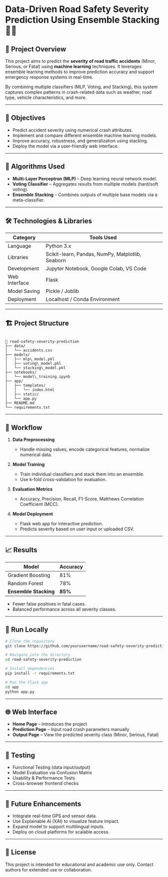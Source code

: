 # Data-Driven Road Safety Severity Prediction Using Ensemble Stacking 🚦🤖

## 📌 Project Overview

This project aims to predict the **severity of road traffic accidents** (Minor, Serious, or Fatal) using **machine learning** techniques. It leverages ensemble learning methods to improve prediction accuracy and support emergency response systems in real-time.

By combining multiple classifiers (MLP, Voting, and Stacking), this system captures complex patterns in crash-related data such as weather, road type, vehicle characteristics, and more.

---

## 🎯 Objectives

- Predict accident severity using numerical crash attributes.
- Implement and compare different ensemble machine learning models.
- Improve accuracy, robustness, and generalization using stacking.
- Deploy the model via a user-friendly web interface.

---

## 🧠 Algorithms Used

- **Multi-Layer Perceptron (MLP)** – Deep learning neural network model.
- **Voting Classifier** – Aggregates results from multiple models (hard/soft voting).
- **Ensemble Stacking** – Combines outputs of multiple base models via a meta-classifier.

---

## 🛠️ Technologies & Libraries

| Category        | Tools Used                               |
|----------------|-------------------------------------------|
| Language        | Python 3.x                                |
| Libraries       | Scikit-learn, Pandas, NumPy, Matplotlib, Seaborn |
| Development     | Jupyter Notebook, Google Colab, VS Code   |
| Web Interface   | Flask                                     |
| Model Saving    | Pickle / Joblib                           |
| Deployment      | Localhost / Conda Environment             |

---

## 🏗️ Project Structure

```

📁 road-safety-severity-prediction
├── data/
│   └── accidents.csv
├── models/
│   ├── mlp\_model.pkl
│   ├── voting\_model.pkl
│   └── stacking\_model.pkl
├── notebooks/
│   └── model\_training.ipynb
├── app/
│   ├── templates/
│   │   └── index.html
│   ├── static/
│   └── app.py
├── README.md
└── requirements.txt

````

---

## 🔁 Workflow

1. **Data Preprocessing**
   - Handle missing values, encode categorical features, normalize numerical data.

2. **Model Training**
   - Train individual classifiers and stack them into an ensemble.
   - Use k-fold cross-validation for evaluation.

3. **Evaluation Metrics**
   - Accuracy, Precision, Recall, F1-Score, Matthews Correlation Coefficient (MCC).

4. **Model Deployment**
   - Flask web app for interactive prediction.
   - Predicts severity based on user input or uploaded CSV.

---

## 📈 Results

| Model              | Accuracy |
|-------------------|----------|
| Gradient Boosting  | 81%      |
| Random Forest      | 78%      |
| **Ensemble Stacking** | **85%**  |

- Fewer false positives in fatal cases.
- Balanced performance across all severity classes.

---

## 🚀 Run Locally

```bash
# Clone the repository
git clone https://github.com/yourusername/road-safety-severity-prediction.git

# Navigate into the directory
cd road-safety-severity-prediction

# Install dependencies
pip install -r requirements.txt

# Run the Flask app
cd app
python app.py
````

---

## 🌐 Web Interface

* **Home Page** – Introduces the project
* **Prediction Page** – Input road crash parameters manually
* **Output Page** – View the predicted severity class (Minor, Serious, Fatal)

---

## 🧪 Testing

* Functional Testing (data input/output)
* Model Evaluation via Confusion Matrix
* Usability & Performance Tests
* Cross-browser frontend checks

---

## 🔮 Future Enhancements

* Integrate real-time GPS and sensor data.
* Use Explainable AI (XAI) to visualize feature impact.
* Expand model to support multilingual inputs.
* Deploy on cloud platforms for scalable access.

---

## 📄 License

This project is intended for educational and academic use only. Contact authors for extended use or collaboration.





